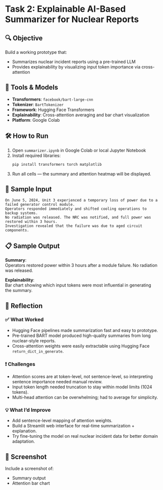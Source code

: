 # Task 2: Explainable AI-Based Summarizer for Nuclear Reports

## 🔍 Objective
Build a working prototype that:
- Summarizes nuclear incident reports using a pre-trained LLM
- Provides explainability by visualizing input token importance via cross-attention

## 🚀 Tools & Models
- **Transformers**: `facebook/bart-large-cnn`
- **Tokenizer**: `BartTokenizer`
- **Framework**: Hugging Face Transformers
- **Explainability**: Cross-attention averaging and bar chart visualization
- **Platform**: Google Colab

## 🛠️ How to Run
1. Open `summarizer.ipynb` in Google Colab or local Jupyter Notebook
2. Install required libraries:
    ```bash
    pip install transformers torch matplotlib
    ```
3. Run all cells — the summary and attention heatmap will be displayed.

## 🧪 Sample Input

```
On June 5, 2024, Unit 3 experienced a temporary loss of power due to a failed generator control module. 
Operators responded immediately and shifted cooling operations to backup systems. 
No radiation was released. The NRC was notified, and full power was restored within 3 hours. 
Investigation revealed that the failure was due to aged circuit components.
```

## 📋 Sample Output

**Summary**:  
Operators restored power within 3 hours after a module failure. No radiation was released.

**Explainability**:  
Bar chart showing which input tokens were most influential in generating the summary.

## 🔄 Reflection

### ✅ What Worked
- Hugging Face pipelines made summarization fast and easy to prototype.
- Pre-trained BART model produced high-quality summaries from long nuclear-style reports.
- Cross-attention weights were easily extractable using Hugging Face `return_dict_in_generate`.

### ❗ Challenges
- Attention scores are at token-level, not sentence-level, so interpreting sentence importance needed manual review.
- Input token length needed truncation to stay within model limits (1024 tokens).
- Multi-head attention can be overwhelming; had to average for simplicity.

### 💡 What I’d Improve
- Add sentence-level mapping of attention weights.
- Build a Streamlit web interface for real-time summarization + explanation.
- Try fine-tuning the model on real nuclear incident data for better domain adaptation.

## 📸 Screenshot
Include a screenshot of:
- Summary output
- Attention bar chart
